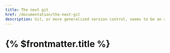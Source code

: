 ```yaml
---
title: The next git
href: /documentation/the-next-git
description: Git, or more generalized version control, seems to be an appropriate backend for content heavy apps.
---
```


# {% $frontmatter.title %}

